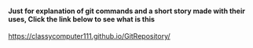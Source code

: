 #### Just for explanation of git commands and a short story made with their uses, Click the link below to see what is this
https://classycomputer111.github.io/GitRepository/
